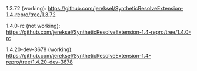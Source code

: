 1.3.72 (working): https://github.com/jereksel/SyntheticResolveExtension-1.4-repro/tree/1.3.72

1.4.0-rc (not working): https://github.com/jereksel/SyntheticResolveExtension-1.4-repro/tree/1.4.0-rc

1.4.20-dev-3678 (working): https://github.com/jereksel/SyntheticResolveExtension-1.4-repro/tree/1.4.20-dev-3678
